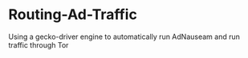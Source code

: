 # Routing-Ad-Traffic
Using a gecko-driver engine to automatically run AdNauseam and run traffic through Tor
